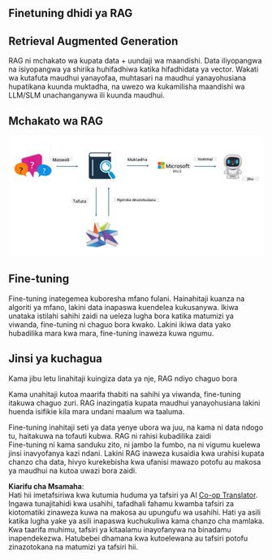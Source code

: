 <!--
CO_OP_TRANSLATOR_METADATA:
{
  "original_hash": "e4e010400c2918557b36bb932a14004c",
  "translation_date": "2025-07-17T09:30:55+00:00",
  "source_file": "md/03.FineTuning/FineTuning_vs_RAG.md",
  "language_code": "sw"
}
-->
## Finetuning dhidi ya RAG

## Retrieval Augmented Generation

RAG ni mchakato wa kupata data + uundaji wa maandishi. Data iliyopangwa na isiyopangwa ya shirika huhifadhiwa katika hifadhidata ya vector. Wakati wa kutafuta maudhui yanayofaa, muhtasari na maudhui yanayohusiana hupatikana kuunda muktadha, na uwezo wa kukamilisha maandishi wa LLM/SLM unachanganywa ili kuunda maudhui.

## Mchakato wa RAG
![FinetuningvsRAG](../../../../translated_images/rag.2014adc59e6f6007bafac13e800a6cbc3e297fbb9903efe20a93129bd13987e9.sw.png)

## Fine-tuning
Fine-tuning inategemea kuboresha mfano fulani. Hainahitaji kuanza na algoriti ya mfano, lakini data inapaswa kuendelea kukusanywa. Ikiwa unataka istilahi sahihi zaidi na ueleza lugha bora katika matumizi ya viwanda, fine-tuning ni chaguo bora kwako. Lakini ikiwa data yako hubadilika mara kwa mara, fine-tuning inaweza kuwa ngumu.

## Jinsi ya kuchagua
Kama jibu letu linahitaji kuingiza data ya nje, RAG ndiyo chaguo bora

Kama unahitaji kutoa maarifa thabiti na sahihi ya viwanda, fine-tuning itakuwa chaguo zuri. RAG inazingatia kupata maudhui yanayohusiana lakini huenda isifikie kila mara undani maalum wa taaluma.

Fine-tuning inahitaji seti ya data yenye ubora wa juu, na kama ni data ndogo tu, haitakuwa na tofauti kubwa. RAG ni rahisi kubadilika zaidi  
Fine-tuning ni kama sanduku zito, ni jambo la fumbo, na ni vigumu kuelewa jinsi inavyofanya kazi ndani. Lakini RAG inaweza kusaidia kwa urahisi kupata chanzo cha data, hivyo kurekebisha kwa ufanisi mawazo potofu au makosa ya maudhui na kutoa uwazi bora zaidi.

**Kiarifu cha Msamaha**:  
Hati hii imetafsiriwa kwa kutumia huduma ya tafsiri ya AI [Co-op Translator](https://github.com/Azure/co-op-translator). Ingawa tunajitahidi kwa usahihi, tafadhali fahamu kwamba tafsiri za kiotomatiki zinaweza kuwa na makosa au upungufu wa usahihi. Hati ya asili katika lugha yake ya asili inapaswa kuchukuliwa kama chanzo cha mamlaka. Kwa taarifa muhimu, tafsiri ya kitaalamu inayofanywa na binadamu inapendekezwa. Hatubebei dhamana kwa kutoelewana au tafsiri potofu zinazotokana na matumizi ya tafsiri hii.